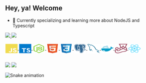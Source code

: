 ## Hey, ya! Welcome

- 🌱 Currently specializing and learning more about NodeJS and Typescript

 <div>
  <a href="https://github.com/matheus-caldeira">
  <img height="180em" src="https://github-readme-stats.vercel.app/api?username=matheus-caldeira&show_icons=true&theme=vue&include_all_commits=true&count_private=true&show_icons=true"/>
  <img height="180em" src="https://github-readme-stats.vercel.app/api/top-langs/?username=matheus-caldeira&layout=compact&langs_count=10&theme=vue"/>
</div>
<div style="display: inline_block"><br>
  <img align="center" height="30" width="40" src="https://raw.githubusercontent.com/devicons/devicon/master/icons/javascript/javascript-plain.svg">
  <img align="center" height="30" width="40" src="https://raw.githubusercontent.com/devicons/devicon/master/icons/typescript/typescript-plain.svg">
  <img align="center" height="30" width="40" src="https://raw.githubusercontent.com/devicons/devicon/master/icons/nodejs/nodejs-original.svg">
  <img align="center" alt="Rafa-HTML" height="30" width="40" src="https://raw.githubusercontent.com/devicons/devicon/master/icons/html5/html5-original.svg">
  <img align="center" alt="Rafa-CSS" height="30" width="40" src="https://raw.githubusercontent.com/devicons/devicon/master/icons/css3/css3-original.svg">  
  <img align="center" height="30" width="40" src="https://raw.githubusercontent.com/devicons/devicon/master/icons/postgresql/postgresql-plain.svg">
  <img align="center" height="30" width="40" src="https://raw.githubusercontent.com/devicons/devicon/master/icons/mysql/mysql-plain.svg">
  <img align="center" height="30" width="40" src="https://raw.githubusercontent.com/devicons/devicon/master/icons/docker/docker-plain.svg">
  <img align="center" height="30" width="40" src="https://raw.githubusercontent.com/devicons/devicon/master/icons/jest/jest-plain.svg">
  <img align="center" height="30" width="40" src="https://raw.githubusercontent.com/devicons/devicon/master/icons/react/react-original.svg">
 
</div>
  
  ##
 
<div> 
  <a href = "mailto:matheuscardozo4@gmail.com"><img src="https://img.shields.io/badge/-Gmail-%23333?style=for-the-badge&logo=gmail&logoColor=white" target="_blank"></a>
  <a href="https://www.linkedin.com/in/caldeiramatheus" target="_blank"><img src="https://img.shields.io/badge/-LinkedIn-%230077B5?style=for-the-badge&logo=linkedin&logoColor=white" target="_blank"></a> 
 
  ![Snake animation](https://github.com/matheus-caldeira/matheus-caldeira/blob/output/github-contribution-grid-snake.svg)
 
</div>
